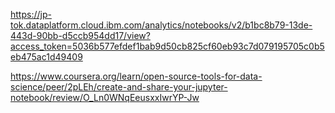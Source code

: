 https://jp-tok.dataplatform.cloud.ibm.com/analytics/notebooks/v2/b1bc8b79-13de-443d-90bb-d5ccb954dd17/view?access_token=5036b577efdef1bab9d50cb825cf60eb93c7d079195705c0b5eb475ac1d49409

https://www.coursera.org/learn/open-source-tools-for-data-science/peer/2pLEh/create-and-share-your-jupyter-notebook/review/O_Ln0WNqEeusxxIwrYP-Jw